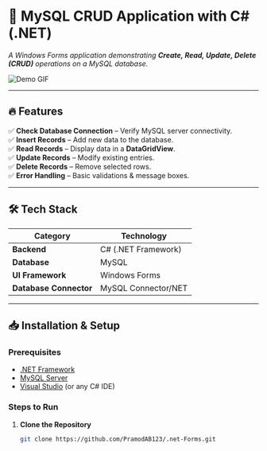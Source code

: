 # 🚀 **MySQL CRUD Application with C# (.NET)**  
*A Windows Forms application demonstrating **Create, Read, Update, Delete (CRUD)** operations on a MySQL database.*  

![Demo GIF](https://via.placeholder.com/800x400?text=MySQL+CRUD+App+Demo](https://github.com/PramodAB123/.net-Forms/blob/32674b093cf4bac48a242b14cc8cb215bc0fe760/student.png)) 

---

## 🔥 **Features**  
✅ **Check Database Connection** – Verify MySQL server connectivity.  
✅ **Insert Records** – Add new data to the database.  
✅ **Read Records** – Display data in a **DataGridView**.  
✅ **Update Records** – Modify existing entries.  
✅ **Delete Records** – Remove selected rows.  
✅ **Error Handling** – Basic validations & message boxes.  

---

## 🛠 **Tech Stack**  
| **Category**       | **Technology** |
|-------------------|---------------|
| **Backend**       | C# (.NET Framework) |
| **Database**      | MySQL |
| **UI Framework**  | Windows Forms |
| **Database Connector** | MySQL Connector/NET |

---

## 📥 **Installation & Setup**  

### **Prerequisites**  
- [.NET Framework](https://dotnet.microsoft.com/download)  
- [MySQL Server](https://dev.mysql.com/downloads/)  
- [Visual Studio](https://visualstudio.microsoft.com/) (or any C# IDE)  

### **Steps to Run**  
1. **Clone the Repository**  
   ```bash
   git clone https://github.com/PramodAB123/.net-Forms.git

